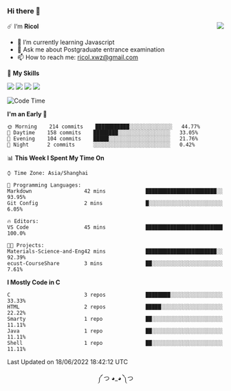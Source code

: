 ### Hi there 👋

<a href="#">
  <img align="right" src="https://github-readme-stats.vercel.app/api?username=Ricolxwz&count_private=true&show_icons=true&theme=prussian" />
</a>

☄️ I‘m **Ricol**

- 🌱 I’m currently learning Javascript
- 💬 Ask me about Postgraduate entrance examination
- 📫 How to reach me: ricol.xwz@gmail.com

🌟 **My Skills**

![](https://img.shields.io/badge/-Git-000000?style=flat-square&logo=git&logoColor=fff)
![](https://img.shields.io/badge/-C-3e74a2?style=flat-square&logo=C&logoColor=fff)
![](https://img.shields.io/badge/-Python-4fc08d?style=flat-square&logo=python&logoColor=fff)
![](https://img.shields.io/badge/-java-ffa500?style=flat-square&logo=java&logoColor=fff)

<!--START_SECTION:waka-->
![Code Time](http://img.shields.io/badge/Code%20Time-0%20secs-blue)

**I'm an Early 🐤** 

```text
🌞 Morning    214 commits    ███████████░░░░░░░░░░░░░░   44.77% 
🌆 Daytime    158 commits    ████████░░░░░░░░░░░░░░░░░   33.05% 
🌃 Evening    104 commits    █████░░░░░░░░░░░░░░░░░░░░   21.76% 
🌙 Night      2 commits      ░░░░░░░░░░░░░░░░░░░░░░░░░   0.42%

```


📊 **This Week I Spent My Time On** 

```text
⌚︎ Time Zone: Asia/Shanghai

💬 Programming Languages: 
Markdown                 42 mins             ███████████████████████░░   93.95% 
Git Config               2 mins              █░░░░░░░░░░░░░░░░░░░░░░░░   6.05%

🔥 Editors: 
VS Code                  45 mins             █████████████████████████   100.0%

🐱‍💻 Projects: 
Materials-Science-and-Eng42 mins             ███████████████████████░░   92.39% 
ecust-CourseShare        3 mins              ██░░░░░░░░░░░░░░░░░░░░░░░   7.61%

```

**I Mostly Code in C** 

```text
C                        3 repos             ████████░░░░░░░░░░░░░░░░░   33.33% 
HTML                     2 repos             █████░░░░░░░░░░░░░░░░░░░░   22.22% 
Smarty                   1 repo              ██░░░░░░░░░░░░░░░░░░░░░░░   11.11% 
Java                     1 repo              ██░░░░░░░░░░░░░░░░░░░░░░░   11.11% 
Shell                    1 repo              ██░░░░░░░░░░░░░░░░░░░░░░░   11.11%

```



 Last Updated on 18/06/2022 18:42:12 UTC
<!--END_SECTION:waka-->

<div align="center">
༼ つ ◕_◕ ༽つ
</div>
